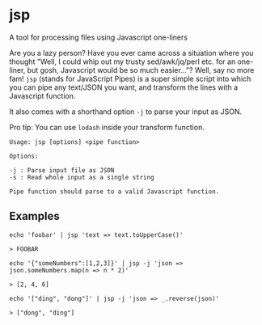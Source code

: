 # jsp

A tool for processing files using Javascript one-liners

Are you a lazy person? Have you ever came across a situation where you thought
"Well, I could whip out my trusty sed/awk/jq/perl etc. for an one-liner,
but gosh, Javascript would be so much easier..."? Well, say no more fam! `jsp`
(stands for JavaScript Pipes) is a super simple script into which you can pipe any
text/JSON you want, and transform the lines with a Javascript function.

It also comes with a shorthand option `-j` to parse your input as JSON.

Pro tip: You can use `lodash` inside your transform function.

    Usage: jsp [options] <pipe function>

    Options:

    -j : Parse input file as JSON
    -s : Read whole input as a single string

    Pipe function should parse to a valid Javascript function.

## Examples

    echo 'foobar' | jsp 'text => text.toUpperCase()'

    > FOOBAR

    echo '{"someNumbers":[1,2,3]}' | jsp -j 'json => json.someNumbers.map(n => n * 2)'

    > [2, 4, 6]

    echo '["ding", "dong"]' | jsp -j 'json => _.reverse(json)'

    > ["dong", "ding"]
